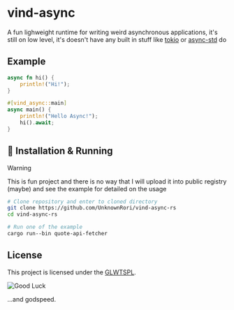 # vind-async

A fun lighweight runtime for writing weird asynchronous applications, it's still on low level,
it's doesn't have any built in stuff like [tokio](https://crates.io/crates/tokio) or [async-std](https://crates.io/crates/async-std) do

## Example

```rust
async fn hi() {
    println!("Hi!");
}

#[vind_async::main]
async main() {
    println!("Hello Async!");
    hi().await;
}
```

## 🚀 Installation & Running

> [!WARNING]
> This is fun project and there is no way that I will upload it into public registry (maybe)
> and see the example for detailed on the usage

```sh
# Clone repository and enter to cloned directory
git clone https://github.com/UnknownRori/vind-async-rs
cd vind-async-rs

# Run one of the example
cargo run--bin quote-api-fetcher
```

## License

This project is licensed under the [GLWTSPL](/LICENSE).

![Good Luck](https://github.com/me-shaon/GLWTPL/raw/master/good-luck.gif)

...and godspeed.

